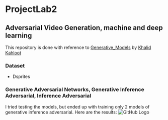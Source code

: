 # ProjectLab2
## Adversarial Video Generation, machine and deep learning
This repository is done with reference to [Generative_Models](https://github.com/kkahloots/Generative_Models) by [Khalid Kahloot](https://github.com/kkahloots/)

### Dataset
* Dsprites
### Generative Adversarial Networks, Generative Inference Adversarial, Inference Adversarial

I tried testing the models, but ended up with training only 2 models of generative inference adversarial. Here are the results: 
![GitHub Logo](https://github.com/AssetBekov/ProjectLab2/tree/master/Images/1.png)
